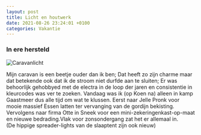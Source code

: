 ```yaml
---
layout: post
title: Licht en houtwerk
date: 2021-08-26 23:24:01 +0100
categories: Vakantie
---
```


### In ere hersteld

![Caravanlicht](../assets/caravanlicht.jpg)

Mijn caravan is een beetje ouder dan ik ben; Dat heeft zo zijn charme maar dat betekende ook dat ik de stroom niet durfde aan te sluiten; Er was behoorlijk gehobbyed met de electra in de loop der jaren en consistentie in kleurcodes was ver te zoeken. Vandaag was ik (op Koen na) alleen in kamp Gaastmeer dus alle tijd om wat te klussen. Eerst naar Jelle Pronk voor mooie massief Essen latten ter vervanging van de gordijn bekisting. Vervolgens naar firma Otte in Sneek voor een mini-zekeringenkast-op-maat en nieuwe bedrading.Vlak voor zonsondergang zat het er allemaal in.  
(De hippige spreader-lights van de slaaptent zijn ook nieuw)
